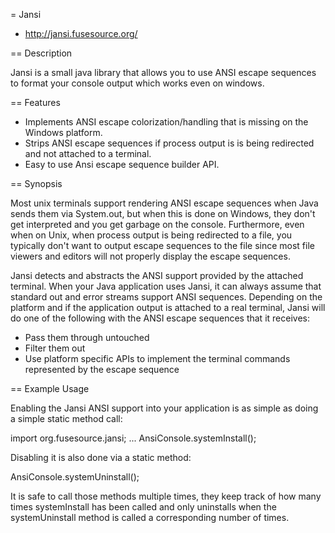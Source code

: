 = Jansi

* http://jansi.fusesource.org/

== Description

Jansi is a small java library that allows you to use ANSI escape 
sequences to format your console output which works even on windows. 

== Features

* Implements ANSI escape colorization/handling that is missing on the
  Windows platform.
* Strips ANSI escape sequences if process output is is being
  redirected and not attached to a terminal.
* Easy to use Ansi escape sequence builder API.

== Synopsis

Most unix terminals support rendering ANSI escape sequences when Java
sends them via System.out, but when this is done on Windows, they don't
get interpreted and you get garbage on the console. Furthermore, even
when on Unix, when process output is being redirected to a file, you
typically don't want to output escape sequences to the file since most
file viewers and editors will not properly display the escape
sequences.

Jansi detects and abstracts the ANSI support provided by the attached
terminal. When your Java application uses Jansi, it can always assume
that standard out and error streams support ANSI sequences. Depending on
the platform and if the application output is attached to a real
terminal, Jansi will do one of the following with the ANSI escape
sequences that it receives:

* Pass them through untouched
* Filter them out
* Use platform specific APIs to implement the terminal commands
  represented by the escape sequence

== Example Usage

Enabling the Jansi ANSI support into your application is as simple as doing a simple static method call:

  import org.fusesource.jansi;
  ...
  AnsiConsole.systemInstall();

Disabling it is also done via a static method:

  AnsiConsole.systemUninstall();

It is safe to call those methods multiple times, they keep track of how
many times systemInstall has been called and only uninstalls when the
systemUninstall method is called a corresponding number of times.

